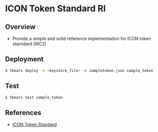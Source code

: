 # ICON Token Standard RI

## Overview

* Provide a simple and solid reference implementation for ICON token starndard (IRC2)

## Deployment

```bash
$ tbears deploy -k <keystore_file> -c sampletoken.json sample_token
```

## Test
```bash
$ tbears test sample_token
```

## References

* [ICON Token Standard](https://github.com/icon-project/IIPs/blob/master/IIPS/iip-2.md)

